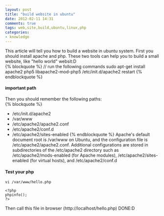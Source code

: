 ```yaml
---
layout: post
title: "build website in ubuntu"
date: 2012-02-11 14:31
comments: true
tags: web,site,build,ubuntu,linux,php
categories:
- knowledge
---
```

This article will tell you how to build a website in ubuntu system. First you should install apache and php. These two tools can help you to build a small website, like "hello world" websit:D   
{% blockquote %}
// run the following commands
sudo apt-get install apache2 php5 libapache2-mod-php5
/etc/init.d/apache2 restart
{% endblockquote %}
#### important path    
Then you should remember the following paths:   
{% blockquote %}
 * /etc/init.d/apache2 
 * /var/www 
 * /etc/apache2/apache2.conf
 * /etc/apache2/conf.d
 * /etc/apache2/sites-enabled
{% endblockquote %}
  Apache's default document root is /var/www on Ubuntu, and the configuration file is /etc/apache2/apache2.conf. Additional configurations are stored in subdirectories of the /etc/apache2 directory such as /etc/apache2/mods-enabled (for Apache modules), /etc/apache2/sites-enabled (for virtual hosts), and /etc/apache2/conf.d    
#### Test your php
```
vi /var/www/hello.php
```
```
<?php
phpinfo();
?>
```
Then call this file in browser (http://localhost/hello.php)
DONE:D
